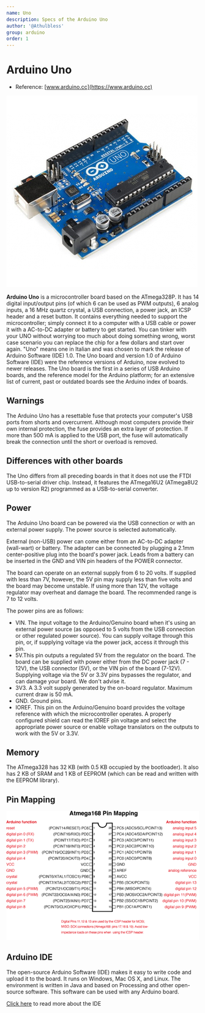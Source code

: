 ```yaml
---
name: Uno
description: Specs of the Arduino Uno
author: '@Athulbless'
group: arduino
order: 1
---
```


# Arduino Uno

- Reference: [www.arduino.cc](https://www.arduino.cc)

![](images/arduino-uno.jpg)

**Arduino Uno** is a microcontroller board based on the ATmega328P. It has 14 digital input/output pins (of which 6 can be used as PWM outputs), 6 analog inputs, a 16 MHz quartz crystal, a USB connection, a power jack, an ICSP header and a reset button. It contains everything needed to support the microcontroller; simply connect it to a computer with a USB cable or power it with a AC-to-DC adapter or battery to get started. You can tinker with your UNO without worrying too much about doing something wrong, worst case scenario you can replace the chip for a few dollars and start over again. "Uno" means one in Italian and was chosen to mark the release of Arduino Software (IDE) 1.0. The Uno board and version 1.0 of Arduino Software (IDE) were the reference versions of Arduino, now evolved to newer releases. The Uno board is the first in a series of USB Arduino boards, and the reference model for the Arduino platform; for an extensive list of current, past or outdated boards see the Arduino index of boards.

## Warnings

The Arduino Uno has a resettable fuse that protects your computer's USB ports from shorts and overcurrent. Although most computers provide their own internal protection, the fuse provides an extra layer of protection. If more than 500 mA is applied to the USB port, the fuse will automatically break the connection until the short or overload is removed.

## Differences with other boards

The Uno differs from all preceding boards in that it does not use the FTDI USB-to-serial driver chip. Instead, it features the ATmega16U2 (ATmega8U2 up to version R2) programmed as a USB-to-serial converter.

## Power

The Arduino Uno board can be powered via the USB connection or with an external power supply. The power source is selected automatically.

External (non-USB) power can come either from an AC-to-DC adapter (wall-wart) or battery. The adapter can be connected by plugging a 2.1mm center-positive plug into the board's power jack. Leads from a battery can be inserted in the GND and VIN pin headers of the POWER connector.

The board can operate on an external supply from 6 to 20 volts. If supplied with less than 7V, however, the 5V pin may supply less than five volts and the board may become unstable. If using more than 12V, the voltage regulator may overheat and damage the board. The recommended range is 7 to 12 volts.

The power pins are as follows:

- VIN. The input voltage to the Arduino/Genuino board when it's using an external power source (as opposed to 5 volts from the USB connection or other regulated power source). You can supply voltage through this pin, or, if supplying voltage via the power jack, access it through this pin.
- 5V.This pin outputs a regulated 5V from the regulator on the board. The board can be supplied with power either from the DC power jack (7 - 12V), the USB connector (5V), or the VIN pin of the board (7-12V). Supplying voltage via the 5V or 3.3V pins bypasses the regulator, and can damage your board. We don't advise it.
- 3V3. A 3.3 volt supply generated by the on-board regulator. Maximum current draw is 50 mA.
- GND. Ground pins.
- IOREF. This pin on the Arduino/Genuino board provides the voltage reference with which the microcontroller operates. A properly configured shield can read the IOREF pin voltage and select the appropriate power source or enable voltage translators on the outputs to work with the 5V or 3.3V.

## Memory

The ATmega328 has 32 KB (with 0.5 KB occupied by the bootloader). It also has 2 KB of SRAM and 1 KB of EEPROM (which can be read and written with the EEPROM library).

## Pin Mapping

![](images/Atmega168PinMap2.png)

## Arduino IDE

The open-source Arduino Software (IDE) makes it easy to write code and upload it to the board. It runs on Windows, Mac OS X, and Linux. The environment is written in Java and based on Processing and other open-source software. This software can be used with any Arduino board.

[Click here](https://www.arduino.cc/en/Guide/Environment#toc1) to read more about the IDE
